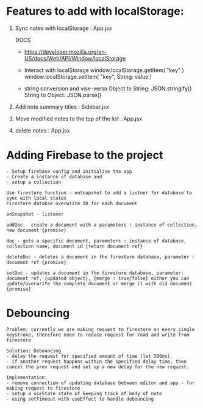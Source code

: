 # Features to add with localStorage:

1. Sync notes with localStorage : App.jsx

   DOCS

   - https://developer.mozilla.org/en-US/docs/Web/API/Window/localStorage

   - Interact with localStorage
     window.localStorage.getItem( "key" )  
     window.localStorage.setItem( "key", String: value )

   - string conversion and vise-versa
     Object to String: JSON.stringify()
     String to Object: JSON.parse()

2. Add note summary titles : Sidebar.jsx

3. Move modified notes to the top of the list : App.jsx

4. delete notes : App.jsx

# Adding Firebase to the project

    - Setup firebase config and initialise the app
    - Create a instance of database and
    - setup a collection

    Use firestore function - onSnapshot to add a listner for database to sync with local states
    Firestore databse overwrite ID for each document

    onSnapshot - listener

    addDoc - create a document with a parameters : instance of collection, new document {promise}

    doc - gets a specific document, parameters : instance of database, collection name, document id {return document ref}

    deleteDoc - deletes a document in the firestore database, parameter : document ref {promise}

    setDoc - updates a document in the firestore database, parameter: document ref, {updated object}, {merge : true/false} either you can update/overwrite the complete document or merge it with old document {promise}

# Debouncing

    Problem: currently we are making request to firestore on every single keystroke, therefore need to reduce request for read and write from firestore

    Solution: Debouncing
    - delay the request for specified amount of time (let 500ms).
    - if another request happens within the specified delay time, then cancel the prev request and set up a new delay for the new request.

    Implementation:
    - remove connection of updating database between editor and app - for making request to firestore
    - setup a useState state of keeping track of body of note
    - using setTimeout with useEffect to handle debouncing
